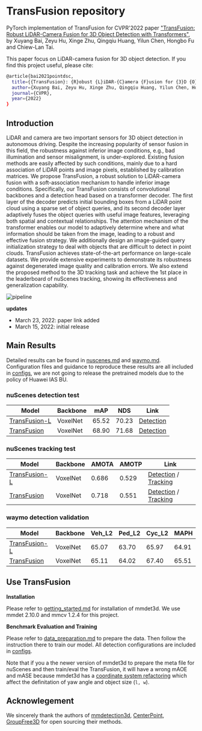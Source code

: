 # TransFusion repository

PyTorch implementation of TransFusion for CVPR'2022 paper ["TransFusion: Robust LiDAR-Camera Fusion for 3D Object Detection with Transformers"](https://arxiv.org/abs/2203.11496), by Xuyang Bai, Zeyu Hu, Xinge Zhu, Qingqiu Huang, Yilun Chen, Hongbo Fu and Chiew-Lan Tai.

This paper focus on LiDAR-camera fusion for 3D object detection. If you find this project useful, please cite:

```bash
@article{bai2021pointdsc,
  title={{TransFusion}: {R}obust {L}iDAR-{C}amera {F}usion for {3}D {O}bject {D}etection with {T}ransformers},
  author={Xuyang Bai, Zeyu Hu, Xinge Zhu, Qingqiu Huang, Yilun Chen, Hongbo Fu and Chiew-Lan Tai},
  journal={CVPR},
  year={2022}
}
```

## Introduction

LiDAR and camera are two important sensors for 3D object detection in autonomous driving. Despite the increasing popularity of sensor fusion in this field, the robustness against inferior image conditions, e.g., bad illumination and sensor misalignment, is under-explored. Existing fusion methods are easily affected by such conditions, mainly due to a hard association of LiDAR points and image pixels, established by calibration matrices.
We propose TransFusion, a robust solution to LiDAR-camera fusion with a soft-association mechanism to handle inferior image conditions. Specifically, our TransFusion consists of convolutional backbones and a detection head based on a transformer decoder. The first layer of the decoder predicts initial bounding boxes from a LiDAR point cloud using a sparse set of object queries, and its second decoder layer adaptively fuses the object queries with useful image features, leveraging both spatial and contextual relationships. The attention mechanism of the transformer enables our model to adaptively determine where and what information should be taken from the image, leading to a robust and effective fusion strategy. We additionally design an image-guided query initialization strategy to deal with objects that are difficult to detect in point clouds. TransFusion achieves state-of-the-art performance on large-scale datasets. We provide extensive experiments to demonstrate its robustness against degenerated image quality and calibration errors. We also extend the proposed method to the 3D tracking task and achieve the 1st place in the leaderboard of nuScenes tracking, showing its effectiveness and generalization capability.

![pipeline](resources/pipeline.png)

**updates**
- March 23, 2022: paper link added
- March 15, 2022: initial release

## Main Results

Detailed results can be found in [nuscenes.md](configs/nuscenes.md) and [waymo.md](configs/waymo.md). Configuration files and guidance to reproduce these results are all included in [configs](configs), we are not going to release the pretrained models due to the policy of Huawei IAS BU. 

### nuScenes detection test 

| Model   | Backbone | mAP | NDS  | Link  |
|---------|--------|--------|---------|---------|
| [TransFusion-L](configs/transfusion_nusc_voxel_L.py) | VoxelNet | 65.52 | 70.23 | [Detection](https://drive.google.com/file/d/1Wk8p2LJEhwfKfhsKzlU9vDBOd0zn38dN/view?usp=sharing)
| [TransFusion](configs/transfusion_nusc_voxel_LC.py) | VoxelNet | 68.90 | 71.68 | [Detection](https://drive.google.com/file/d/1X7_ig4v5A2vKsiHtUGtgeMN-0RJKsM6W/view?usp=sharing)

### nuScenes tracking test

| Model | Backbone | AMOTA |  AMOTP   | Link  |
|---------|--------|--------|---------|---------|
| [TransFusion-L](configs/transfusion_nusc_voxel_L.py) | VoxelNet | 0.686 | 0.529 | [Detection](https://drive.google.com/file/d/1Wk8p2LJEhwfKfhsKzlU9vDBOd0zn38dN/view?usp=sharing) / [Tracking](https://drive.google.com/file/d/1pKvRBUsM9h1Xgturd0Ae_bnGt0m_j3hk/view?usp=sharing)| 
| [TransFusion](configs/transfusion_nusc_voxel_LC.py)| VoxelNet | 0.718 | 0.551 | [Detection](https://drive.google.com/file/d/1X7_ig4v5A2vKsiHtUGtgeMN-0RJKsM6W/view?usp=sharing) / [Tracking](https://drive.google.com/file/d/1EVuS-MAg_HSXUVqMrXEs4-RpZp0p5cfv/view?usp=sharing)| 

### waymo detection validation

| Model   | Backbone | Veh_L2 | Ped_L2 | Cyc_L2  | MAPH   |
|---------|--------|---------|---------|---------|---------|
| [TransFusion-L](configs/transfusion_waymo_voxel_L.py) | VoxelNet | 65.07 | 63.70 | 65.97 | 64.91
| [TransFusion](configs/transfusion_waymo_voxel_LC.py) | VoxelNet | 65.11 | 64.02 | 67.40 | 65.51

## Use TransFusion

**Installation**

Please refer to [getting_started.md](docs/getting_started.md) for installation of mmdet3d. We use mmdet 2.10.0 and mmcv 1.2.4 for this project.

**Benchmark Evaluation and Training**

Please refer to [data_preparation.md](docs/data_preparation.md) to prepare the data. Then follow the instruction there to train our model. All detection configurations are included in [configs](configs/). 

Note that if you a the newer version of mmdet3d to prepare the meta file for nuScenes and then train/eval the TransFusion, it will have a wrong mAOE and mASE because mmdet3d has a [coordinate system refactoring](https://github.com/open-mmlab/mmdetection3d/blob/master/docs/en/compatibility.md#coordinate-system-refactoring) which affect the definitation of yaw angle and object size (`l, w`).

## Acknowlegement

We sincerely thank the authors of [mmdetection3d](https://github.com/open-mmlab/mmdetection3d), [CenterPoint](https://github.com/tianweiy/CenterPoint), [GroupFree3D](https://github.com/zeliu98/Group-Free-3D) for open sourcing their methods.
